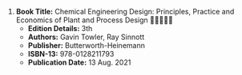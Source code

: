 1. **Book Title:** Chemical Engineering Design: Principles, Practice and Economics of Plant and Process Design 🚨🚨🚨🚨🚨
   - **Edition Details:** 3th
   - **Authors:** Gavin Towler, Ray Sinnott 
   - **Publisher:** Butterworth-Heinemann
   - **ISBN-13:** 978-0128211793
   - **Publication Date:** 13 Aug. 2021
